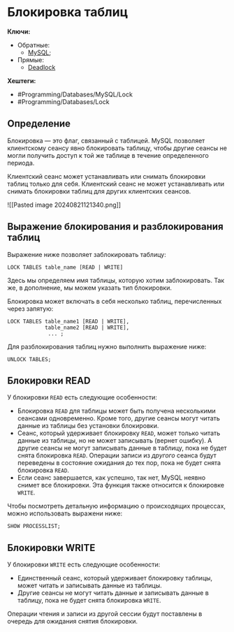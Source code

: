 
# Блокировка таблиц

**Ключи:**
- Обратные:
	- [MySQL](MySQL);
- Прямые:
	- [Deadlock](mysql-dead-lock)

**Хештеги:** 
- #Programming/Databases/MySQL/Lock
- #Programming/Databases/Lock

## Определение

Блокировка — это флаг, связанный с таблицей. MySQL позволяет клиентскому сеансу явно блокировать таблицу, чтобы другие сеансы не могли получить доступ к той же таблице в течение определенного периода.

Клиентский сеанс может устанавливать или снимать блокировки таблиц только для себя. Клиентский сеанс не может устанавливать или снимать блокировки таблиц для других клиентских сеансов.

![[Pasted image 20240821121340.png]]

## Выражение блокирования и разблокирования таблиц

Выражение ниже позволяет заблокировать таблицу:

```mysql
LOCK TABLES table_name [READ | WRITE]
```

Здесь мы определяем имя таблицы, которую хотим заблокировать. Так же, в дополнение, мы можем указать тип блокировки.

Блокировка может включать в себя несколько таблиц, перечисленных через запятую:

```mysql
LOCK TABLES table_name1 [READ | WRITE], 
            table_name2 [READ | WRITE],
             ... ;
```

Для разблокирования таблиц нужно выполнить выражение ниже:

```mysql
UNLOCK TABLES;
```

## Блокировки READ

У блокировки `READ` есть следующие особенности:
- Блокировка `READ` для таблицы может быть получена несколькими сеансами одновременно. Кроме того, другие сеансы могут читать данные из таблицы без установки блокировки.
- Сеанс, который удерживает блокировку `READ`, может только читать данные из таблицы, но не может записывать (вернет ошибку). А другие сеансы не могут записывать данные в таблицу, пока не будет снята блокировка `READ`. Операции записи из *другого* сеанса будут переведены в состояние ожидания до тех пор, пока не будет снята блокировка `READ`.
- Если сеанс завершается, как успешно, так нет, MySQL неявно снимет все блокировки. Эта функция также относится к блокировке `WRITE`.

Чтобы посмотреть детальную информацию о происходящих процессах, можно использовать выражени ниже:

```mysql
SHOW PROCESSLIST;
```

## Блокировки WRITE

У блокировки `WRITE` есть следующие особенности:
- Единственный сеанс, который удерживает блокировку таблицы, может читать и записывать данные из таблицы.
- Другие сеансы не могут читать данные и записывать данные в таблицу, пока не будет снята блокировка `WRITE`.

Операции чтения и записи из другой сессии будут поставлены в очередь для ожидания снятия блокировки.
